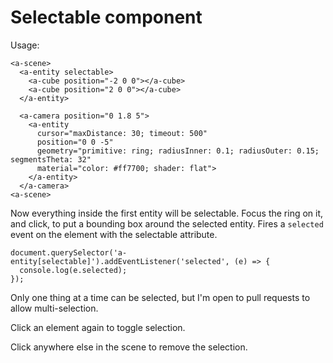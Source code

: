 # Selectable component

Usage:

    <a-scene>
      <a-entity selectable>
        <a-cube position="-2 0 0"></a-cube>
        <a-cube position="2 0 0"></a-cube>
      </a-entity>

      <a-camera position="0 1.8 5">
        <a-entity
          cursor="maxDistance: 30; timeout: 500"
          position="0 0 -5"
          geometry="primitive: ring; radiusInner: 0.1; radiusOuter: 0.15; segmentsTheta: 32"
          material="color: #ff7700; shader: flat">
        </a-entity>
      </a-camera>
    <a-scene>

Now everything inside the first entity will be selectable. Focus the ring on it, and click, to put a bounding box around the selected entity. Fires a `selected` event on the element with the selectable attribute.

    document.querySelector('a-entity[selectable]').addEventListener('selected', (e) => {
      console.log(e.selected);
    });

Only one thing at a time can be selected, but I'm open to pull requests to allow multi-selection.

Click an element again to toggle selection.

Click anywhere else in the scene to remove the selection.